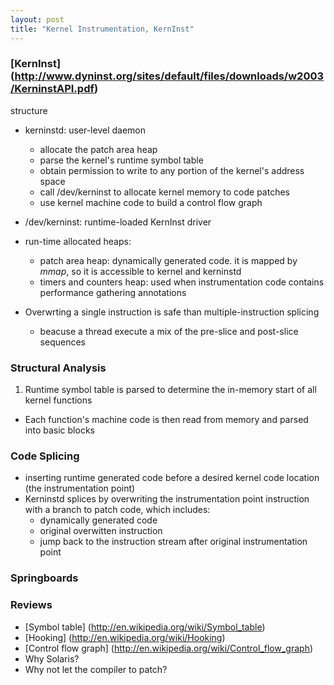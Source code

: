 ```yaml
---
layout: post
title: "Kernel Instrumentation, KernInst"
---
```


### [KernInst] (http://www.dyninst.org/sites/default/files/downloads/w2003/KerninstAPI.pdf)
structure

* kerninstd: user-level daemon
    * allocate the patch area heap
    * parse the kernel's runtime symbol table
    * obtain permission to write to any portion of the kernel's address space
    * call /dev/kerninst to allocate kernel memory to code patches
    * use kernel machine code to build a control flow graph
* /dev/kerninst: runtime-loaded KernInst driver
* run-time allocated heaps:
    * patch area heap: dynamically generated code. it is mapped by *mmap*, so it is accessible to kernel and kerninstd
    * timers and counters heap: used when instrumentation code contains performance gathering annotations

* Overwrting a single instruction is safe than multiple-instruction splicing
    * beacuse a thread execute a mix of the pre-slice and post-slice sequences

### Structural Analysis
1. Runtime symbol table is parsed to determine the in-memory start of all kernel functions
- Each function's machine code is then read from memory and parsed into basic blocks

### Code Splicing
* inserting runtime generated code before a desired kernel code location (the instrumentation point)
* Kerninstd splices by overwriting the instrumentation point instruction with a branch to patch code, which includes:
    * dynamically generated code
    * original overwitten instruction
    * jump back to the instruction stream after original instrumentation point

### Springboards

### Reviews
* [Symbol table] (http://en.wikipedia.org/wiki/Symbol_table)
* [Hooking] (http://en.wikipedia.org/wiki/Hooking)
* [Control flow graph] (http://en.wikipedia.org/wiki/Control_flow_graph)
* Why Solaris?
* Why not let the compiler to patch?
